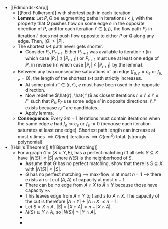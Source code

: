 - [[Edmonds-Karp]]
	- [[Ford-Fulkerson]] with shortest path in each iteration.
	- **Lemma**: Let $P,Q$ be augmenting paths in iterations $i < j$, with the property that $Q$ pushes flow on some edge $e$ in the opposite direction of $P$, and for each iteration $i' \in (i,j)$, the flow path $P_{i'}$ in iteration $i'$ does not push flow opposite to either $P$ or $Q$ along any edge. Then, $|Q| > |P|$.
	- The shortest s-t path never gets shorter.
		- Consider $P_r, P_{r+1}$. Either $P_{r+1}$ was available to iteration $r$ (in which case $|P_r| \le | P_{r+1}|$) or $P_{r+1}$ must use at least one edge of $P_r$ in reverse (in which case $|P_r| < |P_{r+1}|$ by the lemma).
	- Between any two consecutive saturations of an edge ($f_{u,v} = c_e$ or $f_{u,v} = 0$), the length of the shortest s-t path strictly increases.
		- At some point $r'' \in (r, r')$, $e$ must have been used in the opposite direction.
		- Now redefine $\hat{r}, \hat{r'}$ as closest iterations $r \le \hat{r} \le \hat{r}' \le \hat{r}''$ such that $P_{\hat{r}}, P_{\hat{r}'}$ use some edge $e'$ in opposite directions. $\hat{r}, \hat{r}'$ exists becuase $r$,$r''$ are candidates.
		- Apply lemma.
	- **Consequence**: Every $2m+1$ iterations must contain iterations when the same edge $e$ had $f_e := c_e$ or $f_e := 0$ (because each iteration saturates at least one edge). Shortest path length can increase at most $n$ times $\implies O(nm)$ iterations $\implies O(nm^2)$ total. (strongly polynomial)
- [[Hall's Theorem]] #[[Bipartite Matching]]
	- For a graph $G = (X \cup Y, E)$, has a perfect matching iff all sets $S \subseteq X$ have $|N(S)| \ge |S|$ where $N(S)$ is the neighborhood of $S$.
		- Assume that $G$ has no perfect matching; show that there is $S \subseteq X$ with $|N(S)| < |S|$.
		- $G$ has no perfect matching $\implies$ max-flow is at most $n-1$ $\implies$ there exists an s-t cut $(A, \bar{A})$ of capacity at most $n-1$.
		- There can be no edge from $A \cap X$ to $\bar{A} \cap Y$ because those have capacity $\infty$.
		- This leaves edge from $A \cap Y$ to $t$ and $s$ to $\bar{A} \cap X$. The capacity of the cut is therefore $|A \cap Y| + |\bar{A} \cap X| \le n-1$.
		- Let $S = X \cap A$, $|S| = |X \cap A| = n - |X \cap \bar{A}|$.
		- $N(S) \subseteq Y \cap A$, so $|N(S)| \le |Y \cap A|$.
		-
		-